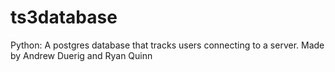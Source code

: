 # ts3database
Python: A postgres database that tracks users connecting to a server.
Made by Andrew Duerig and Ryan Quinn
